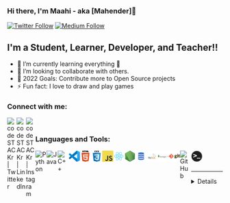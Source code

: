 ### Hi there, I'm Maahi - aka  [Mahender]👋 

[![Twitter Follow](https://img.shields.io/twitter/follow/Mahender?color=1DA1F2&logo=twitter&style=for-the-badge)](https://twitter.com/Maahi_10001)
[![Medium Follow](https://img.shields.io/badge/Medium-12100E?style=for-the-badge&logo=medium&logoColor=white)](https://medium.com/@thandamahendergoud1)

## I'm a Student, Learner, Developer, and Teacher!!

- 🌱 I’m currently learning everything 🤣
- 👯 I’m looking to collaborate with others.
- 🥅 2022 Goals: Contribute more to Open Source projects
- ⚡ Fun fact: I love to draw and play games

### Connect with me:

[<img align="left" alt="codeSTACKr | Twitter" width="22px" src="https://user-images.githubusercontent.com/80961448/159343286-d8892727-14cc-4b88-ab75-7c64c6c79442.gif" />][twitter]
[<img align="left" alt="codeSTACKr | LinkedIn" width="22px" src="https://user-images.githubusercontent.com/80961448/159343586-679d79a3-07ac-4a44-b54e-49a7f65bd84d.png" />][linkedin]
[<img align="left" alt="codeSTACKr | Instagram" width="22px" src="https://user-images.githubusercontent.com/80961448/159343749-0959e1d0-c127-46b2-9ad6-2a08e7d08268.png" />][instagram]
<br />

### Languages and Tools:
<img align="left" alt="Python" width="26px" src="https://user-images.githubusercontent.com/80961448/159344305-af7df37a-9b31-4ee2-9280-5ba457fd5a61.gif" /> 
<img align="left" alt="Java" width="26px" src="https://user-images.githubusercontent.com/80961448/159344517-952f0f1c-b4bf-419d-b17c-315b68626ed3.gif" /> 
<img align="left" alt="C++" width="26px" src="https://user-images.githubusercontent.com/80961448/159345040-2945f183-7705-4d1f-b2c3-61935f52f4d6.png" /> 
<img align="left" alt="Visual Studio Code" width="26px" src="https://raw.githubusercontent.com/github/explore/80688e429a7d4ef2fca1e82350fe8e3517d3494d/topics/visual-studio-code/visual-studio-code.png" /> 
<img align="left" alt="HTML5" width="26px" src="https://raw.githubusercontent.com/github/explore/80688e429a7d4ef2fca1e82350fe8e3517d3494d/topics/html/html.png" />
<img align="left" alt="CSS3" width="26px" src="https://raw.githubusercontent.com/github/explore/80688e429a7d4ef2fca1e82350fe8e3517d3494d/topics/css/css.png" />
<img align="left" alt="JavaScript" width="26px" src="https://raw.githubusercontent.com/github/explore/80688e429a7d4ef2fca1e82350fe8e3517d3494d/topics/javascript/javascript.png" />
<img align="left" alt="React" width="26px" src="https://raw.githubusercontent.com/github/explore/80688e429a7d4ef2fca1e82350fe8e3517d3494d/topics/react/react.png" />
<img align="left" alt="Node.js" width="26px" src="https://raw.githubusercontent.com/github/explore/80688e429a7d4ef2fca1e82350fe8e3517d3494d/topics/nodejs/nodejs.png" />
<img align="left" alt="SQL" width="26px" src="https://raw.githubusercontent.com/github/explore/80688e429a7d4ef2fca1e82350fe8e3517d3494d/topics/sql/sql.png" />
<img align="left" alt="MySQL" width="26px" src="https://raw.githubusercontent.com/github/explore/80688e429a7d4ef2fca1e82350fe8e3517d3494d/topics/mysql/mysql.png" />
<img align="left" alt="MongoDB" width="26px" src="https://raw.githubusercontent.com/github/explore/80688e429a7d4ef2fca1e82350fe8e3517d3494d/topics/mongodb/mongodb.png" /> 
<img align="left" alt="Git" width="26px" src="https://raw.githubusercontent.com/github/explore/80688e429a7d4ef2fca1e82350fe8e3517d3494d/topics/git/git.png" />
<img align="left" alt="GitHub" width="26px" src="https://user-images.githubusercontent.com/80961448/159344805-01b57621-7835-4825-8780-fa9eef4797d4.png" />
<img align="left" alt="Terminal" width="26px" src="https://raw.githubusercontent.com/github/explore/80688e429a7d4ef2fca1e82350fe8e3517d3494d/topics/terminal/terminal.png" />

<br />

<br />

---
<details>

  ![Mahender's GitHub stats](https://github-readme-stats.vercel.app/api?username=Maahi10001&hide=contribs,prs)

</details>

[twitter]: https://twitter.com/Maahi_10001
[instagram]: https://instagram.com/Maahi_10001
[linkedin]: https://www.linkedin.com/in/t-mahender-goud-77931b214/
